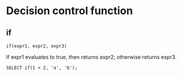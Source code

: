 # Decision control function

## if

    if(expr1, expr2, expr3)

If expr1 evaluates to true, then returns expr2; otherwise returns expr3.

    SELECT if(1 < 2, 'a', 'b');
